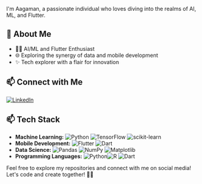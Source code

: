 
I'm Aagaman, a passionate individual who loves diving into the realms of AI, ML, and Flutter.

## 🚀 About Me

- 👨‍💻 AI/ML and Flutter Enthusiast
- 🌐 Exploring the synergy of data and mobile development
- ✨ Tech explorer with a flair for innovation

## 📫 Connect with Me

[![LinkedIn](https://img.shields.io/badge/LinkedIn-aagaman-blue)](www.linkedin.com/in/aagaman-bhattarai-07068122a/)


## 📫 Tech Stack

- **Machine Learning:** ![Python](https://img.shields.io/badge/Python-3776AB?logo=python&logoColor=white) ![TensorFlow](https://img.shields.io/badge/TensorFlow-FF6F00?logo=tensorflow&logoColor=white) ![scikit-learn](https://img.shields.io/badge/scikit--learn-F7931E?logo=scikit-learn&logoColor=white)
- **Mobile Development:** ![Flutter](https://img.shields.io/badge/Flutter-02569B?logo=flutter&logoColor=white) ![Dart](https://img.shields.io/badge/Dart-0175C2?logo=dart&logoColor=white)
- **Data Science:** ![Pandas](https://img.shields.io/badge/Pandas-150458?logo=pandas&logoColor=white) ![NumPy](https://img.shields.io/badge/NumPy-013243?logo=numpy&logoColor=white) ![Matplotlib](https://img.shields.io/badge/Matplotlib-11557C?logo=matplotlib&logoColor=white)
- **Programming Languages:** ![Python](https://img.shields.io/badge/Python-3776AB?logo=python&logoColor=white)![R](https://img.shields.io/badge/R-150458?logo=pandas&logoColor=white)  ![Dart](https://img.shields.io/badge/Dart-0175C2?logo=dart&logoColor=white) 



Feel free to explore my repositories and connect with me on social media! Let's code and create together! 🌈✨
